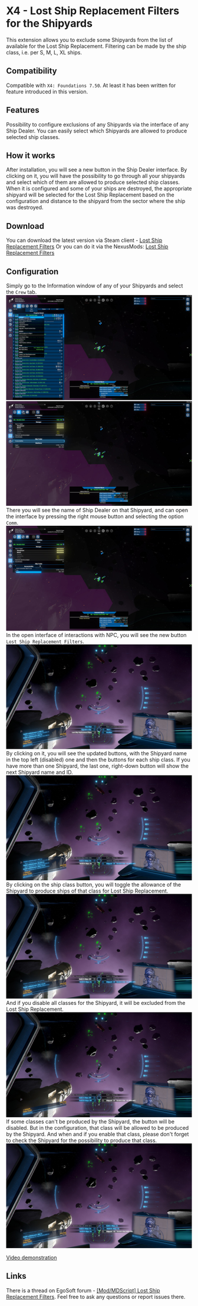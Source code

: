 # X4 - Lost Ship Replacement Filters for the Shipyards

This extension allows you to exclude some Shipyards from the list of available for the Lost Ship Replacement.
Filtering can be made by the ship class, i.e. per S, M, L, XL ships.

## Compatibility

Compatible with `X4: Foundations 7.50`. At least it has been written for feature introduced in this version.

## Features

Possibility to configure exclusions of any Shipyards via the interface of any Ship Dealer.
You can easily select which Shipyards are allowed to produce selected ship classes.

## How it works

After installation, you will see a new button in the Ship Dealer interface.
By clicking on it, you will have the possibility to go through all your shipyards and select which of them are allowed to produce selected ship classes.
When it is configured and some of your ships are destroyed, the appropriate shipyard will be selected for the Lost Ship Replacement based on the configuration and distance to the shipyard from the sector where the ship was destroyed.

## Download

You can download the latest version via Steam client - [Lost Ship Replacement Filters](https://steamcommunity.com/sharedfiles/filedetails/?id=3439691722)
Or you can do it via the NexusMods: [Lost Ship Replacement Filters](https://www.nexusmods.com/x4foundations/mods/1640)

## Configuration

Simply go to the Information window of any of your Shipyards and select the `Crew` tab.
![Shipyard Information](docs/images/shipyard_information.jpg)
![Shipyard Crew Tab](docs/images/shipyard_crew_tab.jpg)
There you will see the name of Ship Dealer on that Shipyard, and can open the interface by pressing the right mouse button and selecting the option `Comm`.
![Ship Dealer Comm Option](docs/images/ship_dealer_comm.jpg)
In the open interface of interactions with NPC, you will see the new button `Lost Ship Replacement Filters`.
![Lost Ship Replacement Filter Button](docs/images/button_filter.jpg)
By clicking on it, you will see the updated buttons, with the Shipyard name in the top left (disabled) one and then the buttons for each ship class. If you have more than one Shipyard, the last one, right-down button will show the next Shipyard name and ID.
![Main filter interface](docs/images/lsr_filter_main_interface.jpg)
By clicking on the ship class button, you will toggle the allowance of the Shipyard to produce ships of that class for Lost Ship Replacement.
![Disable one class](docs/images/lsrf_disable_one_class.jpg)
And if you disable all classes for the Shipyard, it will be excluded from the Lost Ship Replacement.
![Disable all classes](docs/images/lsrf_disable_all_classes.jpg)
If some classes can't be produced by the Shipyard, the button will be disabled. But in the configuration, that class will be allowed to be produced by the Shipyard. And when and if you enable that class, please don't forget to check the Shipyard for the possibility to produce that class.
![Next Shipyard](docs/images/lsrf_next_shipyard.jpg)

[Video demonstration](https://www.youtube.com/watch?v=Q2ByOWktxmM)

## Links

There is a thread on EgoSoft forum - [[Mod/MDScript] Lost Ship Replacement Filters](https://forum.egosoft.com/viewtopic.php?t=470010). Feel free to ask any questions or report issues there.
